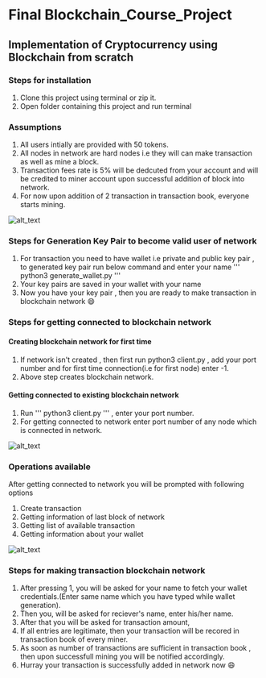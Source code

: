 # Final Blockchain_Course_Project

## Implementation of Cryptocurrency using Blockchain from scratch

### Steps for installation

1. Clone this project using terminal or zip it.
2. Open folder containing this project and run terminal


### Assumptions

1. All users intially are provided with 50 tokens.
2. All nodes in network are hard nodes i.e they will can make transaction as well as mine a block.
3. Transaction fees rate is 5% will be dedcuted from your account and will be credited to miner account upon successful addition of block into  network.
4. For now upon addition of 2 transaction in transaction book, everyone starts mining.


![alt_text](https://tenor.com/view/baby-yoda-baby-yoda-happy-laughing-smile-happy-gif-16061896)

### Steps for Generation Key Pair to become valid user of network 

1. For transaction you need to have wallet i.e private and public key pair , to generated key pair run below command and enter your name
   '''
      python3 generate_wallet.py
   '''    
2. Your key pairs are saved in your wallet with your name
3. Now you have your key pair , then you are ready to make transaction in blockchain network :smile:


### Steps for getting connected to blockchain network

#### Creating blockchain network for first time
1. If network isn't created , then first run python3 client.py , add your port number and for first time connection(i.e for first node) enter -1.
2. Above step creates blockchain network.

#### Getting connected to existing blockchain network
1. Run ''' python3 client.py ''' , enter your port number.
2. For getting connected to network enter port number of any node which is connected in network.

![alt_text](https://tenor.com/view/surprise-chris-pratt-parks-and-recreation-parks-and-rec-shocked-gif-5571450)

### Operations available 

After getting connected to network you will be prompted with following options
1. Create transaction
2. Getting information of last block of network
3. Getting list of available transaction
4. Getting information about your wallet

![alt_text](https://tenor.com/view/im-ready-cat-sunglass-gif-13422464)

### Steps for making transaction blockchain network

1. After pressing 1,  you will be asked for your name to fetch your wallet credentials.(Enter same name which you have typed while wallet generation).
2. Then you, will be asked for reciever's name, enter his/her name.
3. After that you will be asked for transaction amount,
4. If all entries are legitimate, then your transaction will be recored in transaction book of every miner.
5. As soon as number of transactions are sufficient in transaction book , then upon successfull mining you will be notified accordingly.
6. Hurray your transaction is successfully added in network now :smile:


